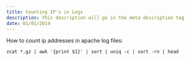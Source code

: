 ```yaml
---
title: Counting IP's in Logs
description: This description will go in the meta description tag
date: 01/01/2014
---
```


How to count ip addresses in apache log files:

	zcat *.gz | awk '{print $1}' | sort | uniq -c | sort -rn | head
